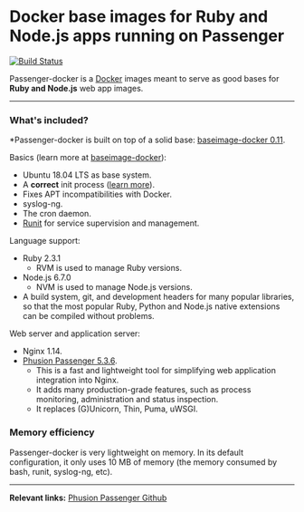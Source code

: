 # Docker base images for Ruby and Node.js apps running on Passenger
[![Build Status](https://travis-ci.com/mfarix/passenger-docker.svg?branch=master)](https://travis-ci.com/mfarix/passenger-docker)

Passenger-docker is a [Docker](https://www.docker.com) images meant to serve as good bases for **Ruby and Node.js** web app images.

---------------------------------------

<a name="whats_included"></a>
### What's included?

*Passenger-docker is built on top of a solid base: [baseimage-docker 0.11](http://phusion.github.io/baseimage-docker/).

Basics (learn more at [baseimage-docker](http://phusion.github.io/baseimage-docker/)):

 * Ubuntu 18.04 LTS as base system.
 * A **correct** init process ([learn more](http://blog.phusion.nl/2015/01/20/docker-and-the-pid-1-zombie-reaping-problem/)).
 * Fixes APT incompatibilities with Docker.
 * syslog-ng.
 * The cron daemon.
 * [Runit](http://smarden.org/runit/) for service supervision and management.

Language support:

 * Ruby 2.3.1
   * RVM is used to manage Ruby versions.
 * Node.js 6.7.0
   * NVM is used to manage Node.js versions.
 * A build system, git, and development headers for many popular libraries, so that the most popular Ruby, Python and Node.js native extensions can be compiled without problems.

Web server and application server:

 * Nginx 1.14.
 * [Phusion Passenger 5.3.6](https://www.phusionpassenger.com/).
   * This is a fast and lightweight tool for simplifying web application integration into Nginx.
   * It adds many production-grade features, such as process monitoring, administration and status inspection.
   * It replaces (G)Unicorn, Thin, Puma, uWSGI.

<a name="memory_efficiency"></a>
### Memory efficiency

Passenger-docker is very lightweight on memory. In its default configuration, it only uses 10 MB of memory (the memory consumed by bash, runit, syslog-ng, etc).

---------------------------------------

**Relevant links:**
 [Phusion Passenger Github](https://github.com/phusion/passenger-docker)